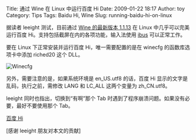Title: 通过 Wine 在 Linux 中运行百度 Hi
Date: 2009-01-22 18:17
Author: toy
Category: Tips
Tags: Baidu Hi, Wine
Slug: running-baidu-hi-on-linux

据读者 leeight 测试，目前通过 [Wine 的最新版本
1.1.13](http://linuxtoy.org/archives/wine-1113-released.html) 在 Linux
中几乎可以完美运行百度 Hi。支持包括截屏在内的各项功能，输入法使用
[ibus](http://linuxtoy.org/archives/ibus.html) 可以正常工作。

要在 Linux 下正常安装并运行百度 Hi，唯一需要配置的是在 winecfg
的函数库选项卡中添加 riched20 这个 DLL。

![Winecfg](http://i.linuxtoy.org/images/2009/01/winecfg.jpg)

另外，需要注意的是，如果系统环境是 en\_US.utf8 的话，百度 Hi
显示的文字是乱码，执行之前，需修改 LANG 和 LC\_ALL 这两个变量为
zh\_CN.utf8。

leeight 同时也指出，切换到“有啊”那个 Tab
时遇到了程序崩溃问题。如果没有必要，最好不要使用那个 Tab。

[百度 Hi](http://im.baidu.com/)

[感谢 leeight 朋友对本文的贡献]
